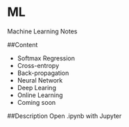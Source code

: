 # ML
Machine Learning Notes

##Content
+ Softmax Regression
+ Cross-entropy
+ Back-propagation
+ Neural Network
+ Deep Learing
+ Online Learning
+ Coming soon

##Description
Open .ipynb with Jupyter
